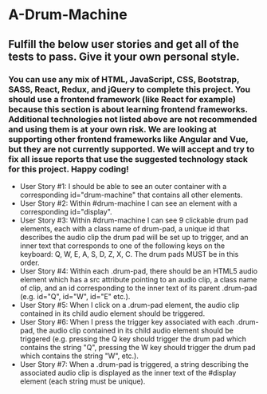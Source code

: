 # A-Drum-Machine
## Fulfill the below user stories and get all of the tests to pass. Give it your own personal style.
### You can use any mix of HTML, JavaScript, CSS, Bootstrap, SASS, React, Redux, and jQuery to complete this project. You should use a frontend framework (like React for example) because this section is about learning frontend frameworks. Additional technologies not listed above are not recommended and using them is at your own risk. We are looking at supporting other frontend frameworks like Angular and Vue, but they are not currently supported. We will accept and try to fix all issue reports that use the suggested technology stack for this project. Happy coding!
- User Story #1: I should be able to see an outer container with a corresponding id="drum-machine" that contains all other elements.
- User Story #2: Within #drum-machine I can see an element with a corresponding id="display".
- User Story #3: Within #drum-machine I can see 9 clickable drum pad elements, each with a class name of drum-pad, a unique id that describes the audio clip the drum pad will be set up to trigger, and an inner text that corresponds to one of the following keys on the keyboard: Q, W, E, A, S, D, Z, X, C. The drum pads MUST be in this order.
- User Story #4: Within each .drum-pad, there should be an HTML5 audio element which has a src attribute pointing to an audio clip, a class name of clip, and an id corresponding to the inner text of its parent .drum-pad (e.g. id="Q", id="W", id="E" etc.).
- User Story #5: When I click on a .drum-pad element, the audio clip contained in its child audio element should be triggered.
- User Story #6: When I press the trigger key associated with each .drum-pad, the audio clip contained in its child audio element should be triggered (e.g. pressing the Q key should trigger the drum pad which contains the string "Q", pressing the W key should trigger the drum pad which contains the string "W", etc.).
- User Story #7: When a .drum-pad is triggered, a string describing the associated audio clip is displayed as the inner text of the #display element (each string must be unique).
